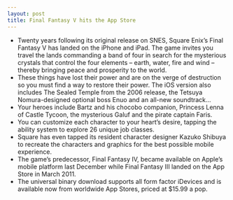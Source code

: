 ```yaml
---
layout: post
title: Final Fantasy V hits the App Store
---
```

* Twenty years following its original release on SNES, Square Enix’s Final Fantasy V has landed on the iPhone and iPad. The game invites you travel the lands commanding a band of four in search for the mysterious crystals that control the four elements – earth, water, fire and wind – thereby bringing peace and prosperity to the world.
* These things have lost their power and are on the verge of destruction so you must find a way to restore their power. The iOS version also includes The Sealed Temple from the 2006 release, the Tetsuya Nomura-designed optional boss Enuo and an all-new soundtrack…
* Your heroes include Bartz and his chocobo companion, Princess Lenna of Castle Tycoon, the mysterious Galuf and the pirate captain Faris.
* You can customize each character to your heart’s desire, tapping the ability system to explore 26 unique job classes.
* Square has even tapped its resident character designer Kazuko Shibuya to recreate the characters and graphics for the best possible mobile experience.
* The game’s predecessor, Final Fantasy IV, became available on Apple’s mobile platform last December while Final Fantasy III landed on the App Store in March 2011.
* The universal binary download supports all form factor iDevices and is available now from worldwide App Stores, priced at $15.99 a pop.

